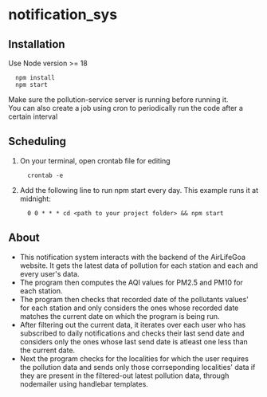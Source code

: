 # notification_sys

## Installation

Use Node version >= 18

```
  npm install
  npm start
```

Make sure the pollution-service server is running before running it.<br/>
You can also create a job using cron to periodically run the code after a certain interval

## Scheduling

1. On your terminal, open crontab file for editing

   ```
     crontab -e
   ```
2. Add the following line to run npm start every day. This example runs it at midnight:
   ```
     0 0 * * * cd <path to your project folder> && npm start
   ```
   



## About

* This notification system interacts with the backend of the AirLifeGoa website. It gets the latest data of pollution for each station and each and every user's data. 
* The program then computes the AQI values for PM2.5 and PM10 for each station. 
* The program then checks that recorded date of the pollutants values' for each station and only considers the ones whose recorded date matches the current date on which the program is being run.
* After filtering out the current data, it iterates over each user who has subscribed to daily notifications and checks their last send date and considers only the ones whose last send date is atleast one less than the current date.
* Next the program checks for the localities for which the user requires the pollution data and sends only those corrseponding localities' data if they are present in the filtered-out latest pollution data, through nodemailer using handlebar templates.
